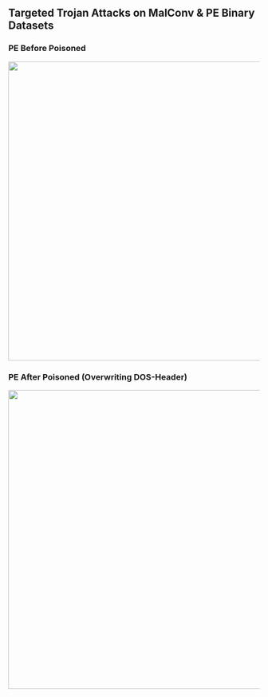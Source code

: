 ## Targeted Trojan Attacks on MalConv & PE Binary Datasets

### PE Before Poisoned
<img src="https://user-images.githubusercontent.com/63835339/102010212-0097f900-3d80-11eb-99e7-d8f641f8a1f8.png" width="600">

### PE After Poisoned (Overwriting DOS-Header)
<img src="https://user-images.githubusercontent.com/63835339/102010213-0261bc80-3d80-11eb-83da-2d5c1fcecf83.png" width="600">
